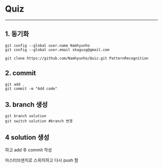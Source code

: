 # Quiz

---

## 1. 동기화 
```
git config --global user.name Namhyunho
git config --global user.email skagusg@gmail.com

git clone https://github.com/Namhyunho/Quiz.git PatternRecognition   
```

## 2. commit 

```
git add . 
git commit -m "Add code"
```

## 3. branch 생성

```
git branch solution
git switch solution #branch 변경
```
## 4 solution 생성
하고 add 후 commit 작성 

마스터브센치로 스위치하고 다시 push 함 
